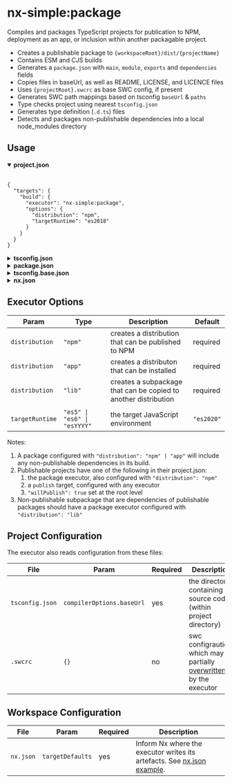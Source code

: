 # nx-simple:package

Compiles and packages TypeScript projects for publication to NPM, deployment as an app, or inclusion within another packagable project.

- Creates a publishable package to `{workspaceRoot}/dist/{projectName}`
- Contains ESM and CJS builds
- Generates a `package.json` with `main`, `module`, `exports` and `dependencies` fields
- Copies files in baseUrl, as well as README, LICENSE, and LICENCE files
- Uses `{projectRoot}.swcrc` as base SWC config, if present
- Generates SWC path mappings based on tsconfig `baseUrl` & `paths`
- Type checks project using nearest `tsconfig.json`
- Generates type definition (`.d.ts`) files
- Detects and packages non-publishable dependencies into a local node_modules directory

## Usage

<details open> 
<summary><strong>project.json </strong></summary>
<br />

```jsonc
{
  "targets": {
    "build": {
      "executor": "nx-simple:package",
      "options": {
        "distribution": "npm",
        "targetRuntime": "es2018"
      }
    }
  }
}
```

</details>

<details> 
<summary ><strong>tsconfig.json</strong></summary>
<br />

```jsonc
{
  "extends": "../../tsconfig.base.json",
  "compilerOptions": { "baseUrl": "src" } // 👈 tells nx-simple where source files are located
}
```

</details>

<details> 
<summary><strong>package.json</strong></summary>
<br />

```jsonc
{
  "type": "module",
  "exports": {
    "types": "src/index.ts", // 👈 entry point – removed by executor as adjacent .d.ts files are resolved automatically
    "import": "dist/index.js" // 👈 import path – used as base for `require` property to resolve CJS modules
  }
}
```

</details>

<details>
<summary><strong>tsconfig.base.json</strong></summary>
<br />

```jsonc
// When analysing source files, Nx needs to be told how to resolve dependencies.
// Note: that these are only required to build the Nx graph.
// With NPM workspaces configured, packages are resolving via their npm link to node_modules.
{
  "compilerOptions": {
    "baseUrl": ".",
    "paths": {
      "@scope/mylib/*": "packages/mylib/*"
    }
  }
}
```

</details>

<details id="nx-json"> 
<summary><strong>nx.json</strong></summary>
<br />

```jsonc
{
  "namedInputs": {
    "default": ["{projectRoot}/**/*"]
  },
  "targetDefaults": {
    "nx-simple:package": {
      "inputs": ["default", "^default"],
      "outputs": [
        "{workspaceRoot}/dist/.nxsimple/{projectName}",
        "{workspaceRoot}/dist/{projectName}"
      ],
      "dependsOn": ["^nx-simple:package"]
    }
}
```

</details>

## Executor Options

| Param           | Type                         | Description                                                     | Default    |
| --------------- | ---------------------------- | --------------------------------------------------------------- | ---------- |
| `distribution`  | `"npm"`                      | creates a distribution that can be published to NPM             | required   |
| `distribution`  | `"app"`                      | creates a distributon that can be installed                     | required   |
| `distribution`  | `"lib"`                      | creates a subpackage that can be copied to another distribution | required   |
|                 |                              |                                                                 |            |
| `targetRuntime` | `"es5" \| "es6" \| "esYYYY"` | the target JavaScript environment                               | `"es2020"` |

Notes:

1. A package configured with `"distribution": "npm" | "app"` will include any non-publishable dependencies in its build.
1. Publishable projects have one of the following in their project.json:
   1. the package executor, also configured with `"distribution": "npm"`
   1. a `publish` target, configured with any executor
   1. `"willPublish": true` set at the root level
1. Non-publishable subpackage that are dependencies of publishable packages should have a package executor configured with `"distribution": "lib"`

## Project Configuration

The executor also reads configuration from these files:

| File            | Param                     | Required | Description                                                                                 |
| --------------- | ------------------------- | -------- | ------------------------------------------------------------------------------------------- |
| `tsconfig.json` | `compilerOptions.baseUrl` | yes      | the directory containing source code (within project directory)                             |
| `.swcrc`        | `{}`                      | no       | swc configraution, which may be partially [overwritten](../../utils/swc.ts) by the executor |

## Workspace Configuration

| File      | Param            | Required | Description                                                                         |
| --------- | ---------------- | -------- | ----------------------------------------------------------------------------------- |
| `nx.json` | `targetDefaults` | yes      | Inform Nx where the executor writes its artefacts. See [nx.json example](#nx-json). |
